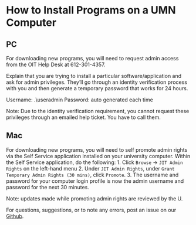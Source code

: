 # How to Install Programs on a UMN Computer 


## PC

For downloading new programs, you will need to request admin access from the OIT Help Desk at 612-301-4357. 

Explain that you are trying to install a particular software/application and ask for admin privileges. They’ll go through an identity verification process with you and then generate a temporary password that works for 24 hours. 

Username: .\useradmin	Password: auto generated each time

Note: Due to the identity verification requirement, you cannot request these privileges through an emailed help ticket. You have to call them.

## Mac

For downloading new programs, you will need to self promote admin rights via the Self Service application installed on your university computer. Within the Self Service application, do the following:
    1. Click `Browse` -> `JIT Admin Rights` on the left-hand menu
    2. Under `JIT Admin Rights`, under `Grant Temporary Admin Rights (30 mins)`, click `Promote`.
    3. The username and password for your computer login profile is now the admin username and password for the next 30 minutes.

Note: updates made while promoting admin rights are reviewed by the U.


For questions, suggestions, or to note any errors, post an issue on our [Github](https://github.com/DCAN-Labs/cdni-brain/issues).